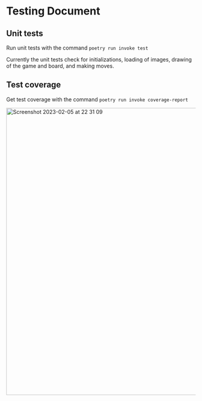 # Testing Document

## Unit tests

Run unit tests with the command ``` poetry run invoke test ```

Currently the unit tests check for initializations, loading of images, drawing of the game and board, and making moves.

## Test coverage

Get test coverage with the command ``` poetry run invoke coverage-report ```

<img width="762" alt="Screenshot 2023-02-05 at 22 31 09" src="https://user-images.githubusercontent.com/86207135/216843272-81559f8a-632d-47f1-aa0b-61ac1bc784ba.png">
